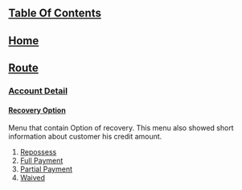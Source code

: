 ## [Table Of Contents](Readme.md)
## [Home](Menu.md)
## [Route](Route.md)
### [Account Detail](Account-Detail.md)
#### [Recovery Option](Recovery-Option.md)  
Menu that contain Option of recovery. This menu also showed short information about customer his credit amount.
1. [Repossess](Repossess.md)
2. [Full Payment](Full-Payment.md)
3. [Partial Payment](Partial-Payment.md)
4. [Waived](Wived.md)
